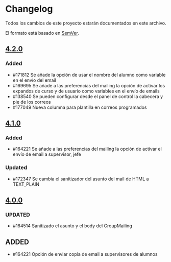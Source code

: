 # Changelog
Todos los cambios de este proyecto estarán documentados en este archivo.

El formato está basado en [SemVer](https://semver.org/spec/v2.0.0.html).

## [4.2.0](https://github.com/TelefonicaED/lmsmailing-portlet/releases/tag/v4.2.0)

### Added 

- #171812 Se añade la opción de usar el nombre del alumno como variable en el envío del email
- #169695 Se añade a las preferencias del mailing la opción de activar los expandos de curso y de usuario como variables en el envío de emails
- #138540 Se pueden configurar desde el panel de control la cabecera y pie de los correos
- #177049 Nueva columna para plantilla en correos programados

## [4.1.0](https://github.com/TelefonicaED/lmsmailing-portlet/releases/tag/v4.1.0)

### Added

- #164221 Se añade a las preferencias del mailing la opción de activar el envío de email a supervisor, jefe

### Updated

- #172347 Se cambia el sanitizador del asunto del mail de HTML a TEXT_PLAIN

## [4.0.0](https://github.com/TelefonicaED/lmsmailing-portlet/releases/tag/v4.0.0)

### UPDATED 

- #164514 Sanitizado el asunto y el body del GroupMailing

## ADDED

- #164221 Opción de enviar copia de email a supervisores de alumnos
